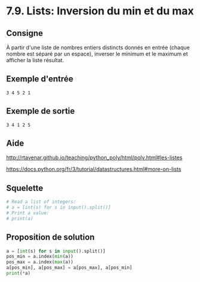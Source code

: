 # 7.9. Lists: Inversion du min et du max

## Consigne

À partir d'une liste de nombres entiers distincts donnés en entrée (chaque nombre est séparé par un espace), inverser le minimum et le maximum et afficher la liste résultat.

## Exemple d'entrée

```
3 4 5 2 1
```

## Exemple de sortie

```
3 4 1 2 5
```

## Aide

http://rtavenar.github.io/teaching/python_poly/html/poly.html#les-listes

https://docs.python.org/fr/3/tutorial/datastructures.html#more-on-lists

## Squelette

```python
# Read a list of integers:
# a = [int(s) for s in input().split()]
# Print a value:
# print(a)
```

## Proposition de solution

```python
a = [int(s) for s in input().split()]
pos_min = a.index(min(a))
pos_max = a.index(max(a))
a[pos_min], a[pos_max] = a[pos_max], a[pos_min]
print(*a)
```

